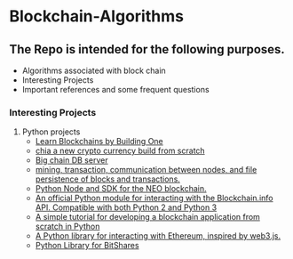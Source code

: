 # Blockchain-Algorithms
## The Repo is intended for the following purposes.
- Algorithms associated with block chain
- Interesting Projects 
- Important references and some frequent questions

### Interesting Projects
1. Python projects
   - [Learn Blockchains by Building One](https://github.com/dvf/blockchain)
   - [chia a new crypto currency build from scratch](https://github.com/Chia-Network/chia-blockchain)
   - [Big chain DB server](https://github.com/bigchaindb/bigchaindb)
   - [mining, transaction, communication between nodes, and file persistence of blocks and transactions.](https://github.com/Carlos-Zen/blockchain-python)
   - [Python Node and SDK for the NEO blockchain.](https://github.com/CityOfZion/neo-python)
   - [An official Python module for interacting with the Blockchain.info API. Compatible with both Python 2 and Python 3](https://github.com/blockchain/api-v1-client-python)
   - [A simple tutorial for developing a blockchain application from scratch in Python](https://github.com/satwikkansal/python_blockchain_app)
   - [A Python library for interacting with Ethereum, inspired by web3.js.](https://github.com/ethereum/web3.py)
   - [Python Library for BitShares](https://github.com/bitshares/python-bitshares)
